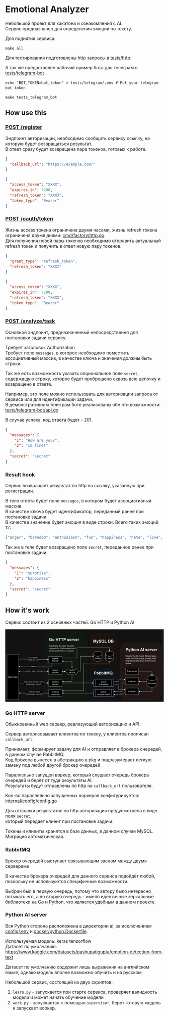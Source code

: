 # Emotional Analyzer

Небольшой проект для хакатона и ознакомления с AI.\
Сервис предназначен для определения эмоции по тексту.

Для поднятия сервиса:
```shell
make all
```

Для тестирования подготовлены http запросы в [tests/http](tests/http).

А так же предоставлен рабочий пример бота для телеграм в [tests/telegram-bot](tests/telegram-bot) 
```shell
echo "BOT_TOKEN=bot_token" > tests/telegram/.env # Put your telegram bot token
```
```shell
make tests_telegram_bot
```

## How use this

### [POST /register](tests/http/register.http)

Эндпоинт авторизации, необходимо сообщить сервису ссылку, на которую будет возвращаться результат.\
В ответ сразу будет возвращена пара токенов, готовых к работе.

```json
{
  "callback_url": "https://example.com/"
}
```
```json
{
  "access_token": "XXXX",
  "expires_in": 7200,
  "refresh_token": "XXXX",
  "token_type": "Bearer"
}
```

### [POST /oauth/token](tests/http/token_refresh.http)

Жизнь access токена ограничена двумя часами, жизнь refresh токена ограничена двумя днями: [cmd/factory/http.go](cmd/factory/http.go#L44-L48).\
Для получения новой пары токенов необходимо отправить актуальный refresh токен и получить в ответ новую пару токенов.

```json
{
  "grant_type": "refresh_token",
  "refresh_token": "XXXX"
}
```
```json
{
  "access_token": "XXXX",
  "expires_in": 7200,
  "refresh_token": "XXXX",
  "token_type": "Bearer"
}
```

### [POST /analyze/task](tests/http/addToAnalysis.http)

Основной эндпоинт, предназначенный непосредственно для постановки задачи сервису.

Требует заголовок Authorization\
Требует поле `messages`, в которое необходимо поместить ассоциативный массив, в качестве ключа и значения должны быть строки.

Так же есть возможность указать опциональное поле `secret`, содержащую строку,
которое будет проброшено сквозь всю цепочку и возвращено в ответе.

Например, это поле можно использовать для авторизации запроса от сервиса или для идентификации задачи.\
В демонстративном телеграм боте реализованы обе эти возможности: [tests/telegram-bot/api.go](tests/telegram-bot/api.go#L38-59)

В случае успеха, код ответа будет - 201.

```json
{
  "messages": {
    "1": "How are you?",
    "2": "Im fine!"
  },
  "secret": "secret"
}
```

### Result hook

Сервис возвращает результат по http на ссылку, указанную при регистрации.

В теле ответа будет поле `messages`, в котором будет ассоциативный массив.\
В качестве ключа будет идентификатор, переданный ранее при постановке задачи.\
В качестве значение будет эмоция в виде строки. Всего таких эмоций 12:
```json
["anger", "boredom", "enthusiasm", "fun", "happiness", "hate", "love", "neutral", "relief", "sadness", "surprise", "worry"]
```

Так же в теле будет возвращено поле `secret`, переданное ранее при постановке задачи.

```json
{
  "messages": {
    "1": "surprise",
    "2": "happiness"
  },
  "secret": "secret"
}
```

## How it's work

Сервис состоит из 2 основных частей: Go HTTP и Python AI 

![main_scheme.png](docs/main_scheme.png)

### Go HTTP server

Обыкновенный web сервер, реализующий авторизацию и API.

Сервер авторизовывает клиентов по токену, у клиентов прописан `callback_url`.

Принимает, формирует задачу для AI и отправляет в брокера очередей, в данном случае RabbitMQ.\
Код брокера вынесен в абстракцию в pkg и подразумевает легкую замену под любой другой брокер очередей.

Параллельно запущен воркер, который слушает очередь брокера очередей и берёт от туда результаты AI.\
Результаты будут отправлены по http на `callback_url` пользователя.

Кол-во параллельно запущенных воркеров конфигурируется: [internal/config/config.go](internal/config/config.go#L46)

Для отправки результатов по http авторизация предусмотрена в виде поля `secret`,\
который передает клиент при постановке задачи.

Токены и клиенты хранятся в базе данных, в данном случае MySQL. Миграция автоматическая.

### RabbitMQ

Брокер очередей выступает связывающим звеном между двумя серверами.

В качестве брокера очередей для данного сервиса подойдёт любой, поскольку не используются специфичные возможности.

Выбран был в первую очередь, потому что автору было интересно потыкать его,
а во вторую очередь - имело идентичные зеркальные библиотеки на Go и Python, что является удобным в данном проекте.

### Python AI server

Вся Python сторона расположена в директории ai, за исключением [config/.env](config/.env) и [docker/python.Dockerfile](docker/python.Dockerfile).

Используемая модель: keras tensorflow\
Датасет по умолчанию: https://www.kaggle.com/datasets/pashupatigupta/emotion-detection-from-text

Датасет по умолчанию содержит лишь выражения на английском языке, однако модель вполне возможно обучить и на русском.

Небольшой сервис, состоящий из двух скриптов:
1. `learn.py` - запускается при старте сервиса, проверяет валидность модели и может начать обучение модели
2. `work.py` - запускается с помощью `supervisor`, берет готовую модель и запускает воркер.


